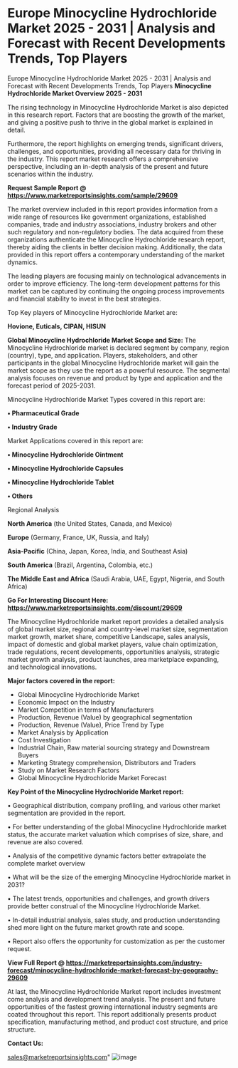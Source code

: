 # Europe Minocycline Hydrochloride Market 2025 - 2031 | Analysis and Forecast with Recent Developments Trends, Top Players
Europe Minocycline Hydrochloride Market 2025 - 2031 | Analysis and Forecast with Recent Developments Trends, Top Players
<Strong> Minocycline Hydrochloride Market Overview 2025 - 2031</strong>

The rising technology in Minocycline Hydrochloride Market is also depicted in this research report. Factors that are boosting the growth of the market, and giving a positive push to thrive in the global market is explained in detail.

Furthermore, the report highlights on emerging trends, significant drivers, challenges, and opportunities, providing all necessary data for thriving in the industry. This report market research offers a comprehensive perspective, including an in-depth analysis of the present and future scenarios within the industry.

<strong>Request Sample Report @ <a href=https://www.marketreportsinsights.com/sample/29609>https://www.marketreportsinsights.com/sample/29609</a></strong>

The market overview included in this report provides information from a wide range of resources like government organizations, established companies, trade and industry associations, industry brokers and other such regulatory and non-regulatory bodies. The data acquired from these organizations authenticate the Minocycline Hydrochloride research report, thereby aiding the clients in better decision making. Additionally, the data provided in this report offers a contemporary understanding of the market dynamics.

The leading players are focusing mainly on technological advancements in order to improve efficiency. The long-term development patterns for this market can be captured by continuing the ongoing process improvements and financial stability to invest in the best strategies.

Top Key players of Minocycline Hydrochloride Market are:

<strong>Hovione, Euticals, CIPAN, HISUN</strong>

<strong><b>Global Minocycline Hydrochloride Market Scope and Size:</b></strong>
The Minocycline Hydrochloride market is declared segment by company, region (country), type, and application. Players, stakeholders, and other participants in the global Minocycline Hydrochloride market will gain the market scope as they use the report as a powerful resource. The segmental analysis focuses on revenue and product by type and application and the forecast period of 2025-2031.

Minocycline Hydrochloride Market Types covered in this report are:

<strong>• Pharmaceutical Grade

• Industry Grade</strong>

Market Applications covered in this report are:

<strong>• Minocycline Hydrochloride Ointment

• Minocycline Hydrochloride Capsules

• Minocycline Hydrochloride Tablet

• Others</strong> 

Regional Analysis

<strong>North America</strong> (the United States, Canada, and Mexico)

<strong>Europe</strong> (Germany, France, UK, Russia, and Italy)

<strong>Asia-Pacific</strong> (China, Japan, Korea, India, and Southeast Asia)

<strong>South America</strong> (Brazil, Argentina, Colombia, etc.)

<strong>The Middle East and Africa</strong> (Saudi Arabia, UAE, Egypt, Nigeria, and South Africa)

<strong>Go For Interesting Discount Here: <a href=https://www.marketreportsinsights.com/discount/29609>https://www.marketreportsinsights.com/discount/29609</a></strong>

The Minocycline Hydrochloride market report provides a detailed analysis of global market size, regional and country-level market size, segmentation market growth, market share, competitive Landscape, sales analysis, impact of domestic and global market players, value chain optimization, trade regulations, recent developments, opportunities analysis, strategic market growth analysis, product launches, area marketplace expanding, and technological innovations.

<strong><b>Major factors covered in the report:</b></strong>
<ul>
  <li>Global Minocycline Hydrochloride Market </li>
  <li>Economic Impact on the Industry</li>
  <li>Market Competition in terms of Manufacturers</li>
  <li>Production, Revenue (Value) by geographical segmentation</li>
  <li>Production, Revenue (Value), Price Trend by Type</li>
  <li>Market Analysis by Application</li>
  <li>Cost Investigation</li>
  <li>Industrial Chain, Raw material sourcing strategy and Downstream Buyers</li>
  <li>Marketing Strategy comprehension, Distributors and Traders</li>
  <li>Study on Market Research Factors</li>
  <li>Global Minocycline Hydrochloride Market Forecast</li>
</ul>

<strong><b>Key Point of the Minocycline Hydrochloride Market report:</b></strong>

• Geographical distribution, company profiling, and various other market segmentation are provided in the report.

• For better understanding of the global Minocycline Hydrochloride market status, the accurate market valuation which comprises of size, share, and revenue are also covered.

• Analysis of the competitive dynamic factors better extrapolate the complete market overview

• What will be the size of the emerging Minocycline Hydrochloride market in 2031?

• The latest trends, opportunities and challenges, and growth drivers provide better construal of the Minocycline Hydrochloride Market.

• In-detail industrial analysis, sales study, and production understanding shed more light on the future market growth rate and scope.

• Report also offers the opportunity for customization as per the customer request.

<strong><b>View Full Report @ <a href=https://marketreportsinsights.com/industry-forecast/minocycline-hydrochloride-market-forecast-by-geography-29609>https://marketreportsinsights.com/industry-forecast/minocycline-hydrochloride-market-forecast-by-geography-29609</a></b></strong>


At last, the Minocycline Hydrochloride Market report includes investment come analysis and development trend analysis. The present and future opportunities of the fastest growing international industry segments are coated throughout this report. This report additionally presents product specification, manufacturing method, and product cost structure, and price structure.

<strong>Contact Us:</strong>

sales@marketreportsinsights.com"
![image](https://github.com/user-attachments/assets/b22aba59-6332-49f4-bc89-755412263b4d)
